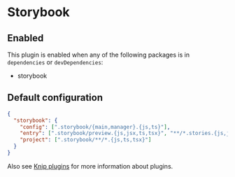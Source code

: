 # Storybook

## Enabled

This plugin is enabled when any of the following packages is in `dependencies` or `devDependencies`:

- storybook

## Default configuration

```json
{
  "storybook": {
    "config": [".storybook/{main,manager}.{js,ts}"],
    "entry": [".storybook/preview.{js,jsx,ts,tsx}", "**/*.stories.{js,jsx,ts,tsx}"],
    "project": [".storybook/**/*.{js,ts,tsx}"]
  }
}
```

Also see [Knip plugins](https://github.com/webpro/knip/blob/next/README.md#plugins) for more information about plugins.
